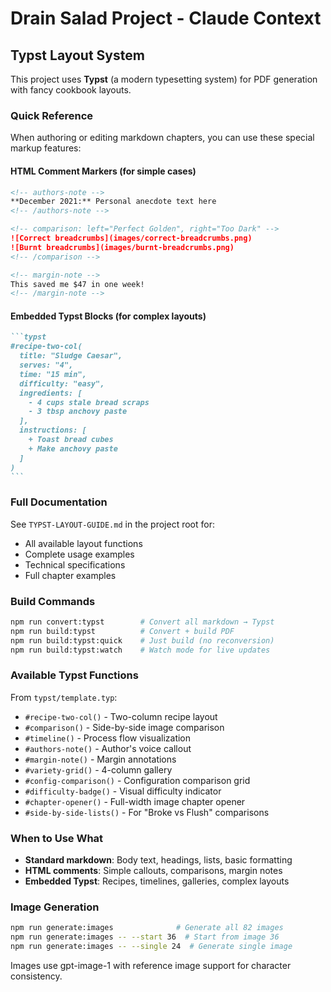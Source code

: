 # Drain Salad Project - Claude Context

## Typst Layout System

This project uses **Typst** (a modern typesetting system) for PDF generation with fancy cookbook layouts.

### Quick Reference

When authoring or editing markdown chapters, you can use these special markup features:

#### HTML Comment Markers (for simple cases)

```markdown
<!-- authors-note -->
**December 2021:** Personal anecdote text here
<!-- /authors-note -->

<!-- comparison: left="Perfect Golden", right="Too Dark" -->
![Correct breadcrumbs](images/correct-breadcrumbs.png)
![Burnt breadcrumbs](images/burnt-breadcrumbs.png)
<!-- /comparison -->

<!-- margin-note -->
This saved me $47 in one week!
<!-- /margin-note -->
```

#### Embedded Typst Blocks (for complex layouts)

````markdown
```typst
#recipe-two-col(
  title: "Sludge Caesar",
  serves: "4",
  time: "15 min",
  difficulty: "easy",
  ingredients: [
    - 4 cups stale bread scraps
    - 3 tbsp anchovy paste
  ],
  instructions: [
    + Toast bread cubes
    + Make anchovy paste
  ]
)
```
````

### Full Documentation

See `TYPST-LAYOUT-GUIDE.md` in the project root for:
- All available layout functions
- Complete usage examples
- Technical specifications
- Full chapter examples

### Build Commands

```bash
npm run convert:typst        # Convert all markdown → Typst
npm run build:typst          # Convert + build PDF
npm run build:typst:quick    # Just build (no reconversion)
npm run build:typst:watch    # Watch mode for live updates
```

### Available Typst Functions

From `typst/template.typ`:
- `#recipe-two-col()` - Two-column recipe layout
- `#comparison()` - Side-by-side image comparison
- `#timeline()` - Process flow visualization
- `#authors-note()` - Author's voice callout
- `#margin-note()` - Margin annotations
- `#variety-grid()` - 4-column gallery
- `#config-comparison()` - Configuration comparison grid
- `#difficulty-badge()` - Visual difficulty indicator
- `#chapter-opener()` - Full-width image chapter opener
- `#side-by-side-lists()` - For "Broke vs Flush" comparisons

### When to Use What

- **Standard markdown**: Body text, headings, lists, basic formatting
- **HTML comments**: Simple callouts, comparisons, margin notes
- **Embedded Typst**: Recipes, timelines, galleries, complex layouts

### Image Generation

```bash
npm run generate:images              # Generate all 82 images
npm run generate:images -- --start 36  # Start from image 36
npm run generate:images -- --single 24  # Generate single image
```

Images use gpt-image-1 with reference image support for character consistency.
